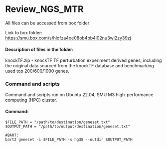 # Review_NGS_MTR
All files can be accessed from box folder

Link to box folder: https://smu.box.com/s/hlofza4oe08ob4bb4i02nu3wl2zy39zj

#### Description of files in the folder:

knockTF.zip - knockTF TF perturbation experiment derived genes, including the original data sourced from the knockTF database and benchmarking used top 200/600/1000 genes.








### Command and scripts
Command and scripts run on Ubuntu 22.04, SMU M3 high-performance computing (HPC) cluster.

#### Command:
```
$FILE_PATH = "/path/to/destination/geneset.txt"
$OUTPUT_PATH = "/path/to/output/destination/geneset.txt"

#BART:
bart2 geneset -i $FILE_PATH -s hg38 --outdir $OUTPUT_PATH
```
